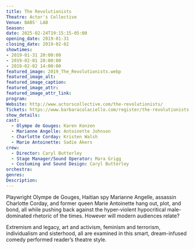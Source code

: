 ```yaml
---
title: The Revolutionists
Theatre: Actor's Collective
Venue: BABS' LAB
Season: 
date: 2025-02-24T19:15:15-05:00
opening_date: 2019-01-31
closing_date: 2019-02-02
showtimes:
- 2019-01-31 20:00:00
- 2019-02-01 20:00:00
- 2019-02-02 14:00:00
featured_image: 2019_The_Revolutionists.webp
featured_image_alt: 
featured_image_caption: 
featured_image_attr: 
featured_image_attr_link: 
program:
Website: http://www.actorscollective.com/the-revolutionists/
Tickets: https://www.barbaracolaciello.com/register/the-revolutionists
show_details: 
cast:
  - Olympe de Gouges: Karen Konzen
  - Marianne Angelle: Antoinette Johnson
  - Charlotte Corday: Kristen Walsh
  - Marie Antoinette: Sadie Akers
crew:
  - Director: Caryl Butterley
  - Stage Manager/Sound Operator: Mara Grigg
  - Costuming and Sound Design: Caryl Butterley
orchestra:
genres: 
Description: 
---
```

Playwright Olympe de Gouges, Haitian spy Marianne Angelle, assassin Charlotte Corday, and former queen Marie Antoinette hang out, plot, and bond, all while pushing back against the hyper-violent hypocritical male-dominated rhetoric of the times. However will modern audiences relate?

 Extremism and legacy, art and activism, feminism and terrorism, individualism and sisterhood, all are examined in this smart, dream-infused comedy performed reader’s theatre style.

